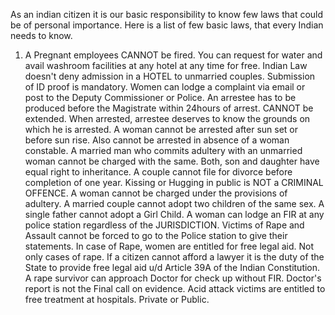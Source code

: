 As an indian citizen it is our basic responsibility to know few laws that could be of personal importance. Here is a list of few basic laws, that every Indian needs to know.

1. A
Pregnant employees CANNOT be fired.
You can request for water and avail washroom facilities at any hotel at any time for free.
Indian Law doesn't deny admission in a HOTEL to unmarried couples. Submission of ID proof is mandatory.
Women can lodge a complaint via email or post to the Deputy Commissioner or Police.
An arrestee has to be produced before the Magistrate within 24hours of arrest. CANNOT be extended.
When arrested, arrestee deserves to know the grounds on which he is arrested.
A woman cannot be arrested after sun set or before sun rise. Also cannot be arrested in absence of a woman constable.
A married man who commits adultery with an unmarried woman cannot be charged with the same.
Both, son and daughter have equal right to inheritance.
A couple cannot file for divorce before completion of one year.
Kissing or Hugging in public is NOT a CRIMINAL OFFENCE.
A woman cannot be charged under the provisions of adultery.
A married couple cannot adopt two children of the same sex.
A single father cannot adopt a Girl Child.
A woman can lodge an FIR at any police station regardless of the JURISDICTION.
Victims of Rape and Assault cannot be forced to go to the Police station to give their statements.
In case of Rape, women are entitled for free legal aid. Not only cases of rape. If a citizen cannot afford a lawyer it is the duty of the State to provide free legal aid u/d Article 39A of the Indian Constitution.
A rape survivor can approach Doctor for check up without FIR.
Doctor's report is not the Final call on evidence.
Acid attack victims are entitled to free treatment at hospitals. Private or Public.